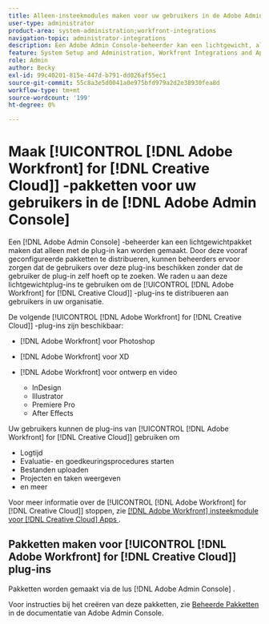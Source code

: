 ```yaml
---
title: Alleen-insteekmodules maken voor uw gebruikers in de Adobe Admin Console
user-type: administrator
product-area: system-administration;workfront-integrations
navigation-topic: administrator-integrations
description: Een Adobe Admin Console-beheerder kan een lichtgewicht, alleen-insteekmodule pakket maken. Door deze vooraf geconfigureerde pakketten te distribueren, kunnen beheerders ervoor zorgen dat de gebruikers over deze plug-ins beschikken zonder dat de gebruiker de plug-in zelf hoeft op te zoeken. We raden u aan deze lichtgewichtplug-ins te gebruiken om de Adobe Workfront for Creative Cloud-plug-ins te distribueren aan gebruikers in uw organisatie.
feature: System Setup and Administration, Workfront Integrations and Apps
role: Admin
author: Becky
exl-id: 99c40201-815e-447d-b791-dd026af55ec1
source-git-commit: 55c8a3e5d0041a0e975bfd979a2d2e38930fea8d
workflow-type: tm+mt
source-wordcount: '199'
ht-degree: 0%

---
```


# Maak [!UICONTROL [!DNL Adobe Workfront] for [!DNL Creative Cloud]] -pakketten voor uw gebruikers in de [!DNL Adobe Admin Console]

Een [!DNL Adobe Admin Console] -beheerder kan een lichtgewichtpakket maken dat alleen met de plug-in kan worden gemaakt. Door deze vooraf geconfigureerde pakketten te distribueren, kunnen beheerders ervoor zorgen dat de gebruikers over deze plug-ins beschikken zonder dat de gebruiker de plug-in zelf hoeft op te zoeken. We raden u aan deze lichtgewichtplug-ins te gebruiken om de [!UICONTROL [!DNL Adobe Workfront] for [!DNL Creative Cloud]] -plug-ins te distribueren aan gebruikers in uw organisatie.

De volgende [!UICONTROL [!DNL Adobe Workfront] for [!DNL Creative Cloud]] -plug-ins zijn beschikbaar:

* [!DNL Adobe Workfront] voor Photoshop
* [!DNL Adobe Workfront] voor XD
* [!DNL Adobe Workfront] voor ontwerp en video

   * InDesign
   * Illustrator
   * Premiere Pro
   * After Effects

Uw gebruikers kunnen de plug-ins van [!UICONTROL [!DNL Adobe Workfront] for [!DNL Creative Cloud]] gebruiken om

* Logtijd
* Evaluatie- en goedkeuringsprocedures starten
* Bestanden uploaden
* Projecten en taken weergeven
* en meer

Voor meer informatie over de [!UICONTROL [!DNL Adobe Workfront] for [!DNL Creative Cloud]] stoppen, zie [[!DNL Adobe Workfront]  insteekmodule voor  [!DNL Creative Cloud]  Apps ](/help/quicksilver/workfront-integrations-and-apps/adobe-workfront-for-creative-cloud/wf-adobe-cc.md).

## Pakketten maken voor [!UICONTROL [!DNL Adobe Workfront] for [!DNL Creative Cloud]] plug-ins

Pakketten worden gemaakt via de lus [!DNL Adobe Admin Console] .

Voor instructies bij het creëren van deze pakketten, zie [ Beheerde Pakketten ](https://helpx.adobe.com/enterprise/using/create-nul-packages.html#managed-packages) in de documentatie van Adobe Admin Console.
